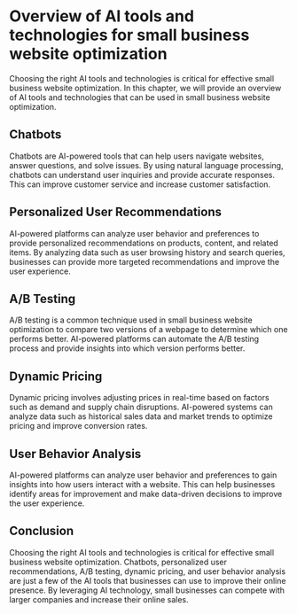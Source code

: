 Overview of AI tools and technologies for small business website optimization
==============================================================================================================================================================================

Choosing the right AI tools and technologies is critical for effective small business website optimization. In this chapter, we will provide an overview of AI tools and technologies that can be used in small business website optimization.

Chatbots
--------

Chatbots are AI-powered tools that can help users navigate websites, answer questions, and solve issues. By using natural language processing, chatbots can understand user inquiries and provide accurate responses. This can improve customer service and increase customer satisfaction.

Personalized User Recommendations
---------------------------------

AI-powered platforms can analyze user behavior and preferences to provide personalized recommendations on products, content, and related items. By analyzing data such as user browsing history and search queries, businesses can provide more targeted recommendations and improve the user experience.

A/B Testing
-----------

A/B testing is a common technique used in small business website optimization to compare two versions of a webpage to determine which one performs better. AI-powered platforms can automate the A/B testing process and provide insights into which version performs better.

Dynamic Pricing
---------------

Dynamic pricing involves adjusting prices in real-time based on factors such as demand and supply chain disruptions. AI-powered systems can analyze data such as historical sales data and market trends to optimize pricing and improve conversion rates.

User Behavior Analysis
----------------------

AI-powered platforms can analyze user behavior and preferences to gain insights into how users interact with a website. This can help businesses identify areas for improvement and make data-driven decisions to improve the user experience.

Conclusion
----------

Choosing the right AI tools and technologies is critical for effective small business website optimization. Chatbots, personalized user recommendations, A/B testing, dynamic pricing, and user behavior analysis are just a few of the AI tools that businesses can use to improve their online presence. By leveraging AI technology, small businesses can compete with larger companies and increase their online sales.
